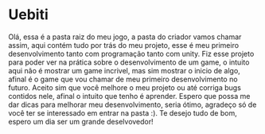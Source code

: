 # Uebiti
Olá, essa é a pasta raiz do meu jogo, a pasta do criador vamos chamar assim, aqui contém tudo por trás do meu projeto, esse é meu primeiro desenvolvimento tanto com programação tanto com unity.
Fiz esse projeto para poder ver na prática sobre o desenvolvimento de um game, o intuito aqui não é mostrar um game incrivel, mas sim mostrar o inicio de algo, afinal é o game que vou chamar de meu primeiro desenvolvimento no futuro.
Aceito sim que você melhore o meu projeto ou até corriga bugs contidos nele, afinal o intuito que tenho é aprender.
Espero que possa me dar dicas para melhorar meu desenvolvimento, seria ótimo, agradeço só de você ter se interessado em entrar na pasta :).
Te desejo tudo de bom, espero um dia ser um grande deselvovedor!
